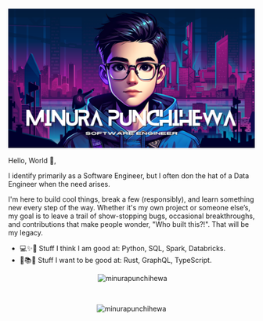 <p align="center" >
  <img src="images/gh_profile_pic_software_engineer.png" alt="minurapunchihewa" />
</p>

<p>
  
Hello, World 👋,

I identify primarily as a Software Engineer, but I often don the hat of a Data Engineer when the need arises.

I'm here to build cool things, break a few (responsibly), and learn something new every step of the way. Whether it's my own project or someone else’s, my goal is to leave a trail of show-stopping bugs, occasional breakthroughs, and contributions that make people wonder, "Who built this?!".
That will be my legacy.

- 💻✨💪 Stuff I think I am good at: Python, SQL, Spark, Databricks.
- 🌱📚🤞 Stuff I want to be good at: Rust, GraphQL, TypeScript.

</p>

<p align="center">&nbsp;<img src="https://github-readme-stats.vercel.app/api?username=minurapunchihewa&show_icons=true&locale=en" alt="minurapunchihewa" /></p>
<br>
<p align="center" ><img src="https://github-readme-streak-stats.herokuapp.com/?user=minurapunchihewa&" alt="minurapunchihewa" /></p>
